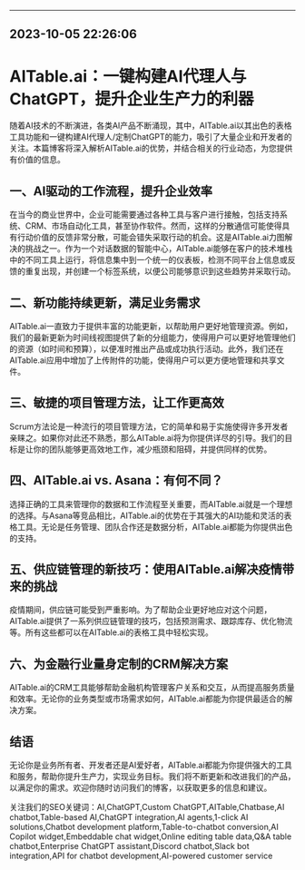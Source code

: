 

---------------------------------------------
2023-10-05 22:26:06
---------------------------------------------

# AITable.ai：一键构建AI代理人与ChatGPT，提升企业生产力的利器

随着AI技术的不断演进，各类AI产品不断涌现，其中，AITable.ai以其出色的表格工具功能和一键构建AI代理人/定制ChatGPT的能力，吸引了大量企业和开发者的关注。本篇博客将深入解析AITable.ai的优势，并结合相关的行业动态，为您提供有价值的信息。

## 一、AI驱动的工作流程，提升企业效率

在当今的商业世界中，企业可能需要通过各种工具与客户进行接触，包括支持系统、CRM、市场自动化工具，甚至协作软件。然而，这样的分散通信可能使得具有行动价值的反馈非常分散，可能会错失采取行动的机会。这是AITable.ai力图解决的挑战之一。作为一个对话数据的智能中心，AITable.ai能够在客户的技术堆栈中的不同工具上运行，将信息集中到一个统一的仪表板，检测不同平台上信息或反馈的重复出现，并创建一个标签系统，以便公司能够意识到这些趋势并采取行动。

## 二、新功能持续更新，满足业务需求

AITable.ai一直致力于提供丰富的功能更新，以帮助用户更好地管理资源。例如，我们的最新更新为时间线视图提供了新的分组能力，使得用户可以更好地管理他们的资源（如时间和预算），以便准时推出产品或成功执行活动。此外，我们还在AITable.ai应用中增加了上传附件的功能，使得用户可以更方便地管理和共享文件。

## 三、敏捷的项目管理方法，让工作更高效

Scrum方法论是一种流行的项目管理方法，它的简单和易于实施使得许多开发者亲睐之。如果你对此还不熟悉，那么AITable.ai将为你提供详尽的引导。我们的目标是让你的团队能够更高效地工作，减少瓶颈和阻碍，并提供同样的优势。

## 四、AITable.ai vs. Asana：有何不同？

选择正确的工具来管理你的数据和工作流程至关重要，而AITable.ai就是一个理想的选择。与Asana等竞品相比，AITable.ai的优势在于其强大的AI功能和灵活的表格工具。无论是任务管理、团队合作还是数据分析，AITable.ai都能为你提供出色的支持。

## 五、供应链管理的新技巧：使用AITable.ai解决疫情带来的挑战

疫情期间，供应链可能受到严重影响。为了帮助企业更好地应对这个问题，AITable.ai提供了一系列供应链管理的技巧，包括预测需求、跟踪库存、优化物流等。所有这些都可以在AITable.ai的表格工具中轻松实现。

## 六、为金融行业量身定制的CRM解决方案

AITable.ai的CRM工具能够帮助金融机构管理客户关系和交互，从而提高服务质量和效率。无论你的业务类型或市场需求如何，AITable.ai都能为你提供最适合的解决方案。

## 结语

无论你是业务所有者、开发者还是AI爱好者，AITable.ai都能为你提供强大的工具和服务，帮助你提升生产力，实现业务目标。我们将不断更新和改进我们的产品，以满足你的需求。欢迎你随时访问我们的博客，以获取更多的信息和建议。

关注我们的SEO关键词：AI,ChatGPT,Custom ChatGPT,AITable,Chatbase,AI chatbot,Table-based AI,ChatGPT integration,AI agents,1-click AI solutions,Chatbot development platform,Table-to-chatbot conversion,AI Copilot widget,Embeddable chat widget,Online editing table data,Q&A table chatbot,Enterprise ChatGPT assistant,Discord chatbot,Slack bot integration,API for chatbot development,AI-powered customer service
